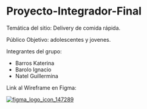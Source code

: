 # Proyecto-Integrador-Final

Temática del sitio: Delivery de comida rápida. 

Público Objetivo: adolescentes y jovenes.

Integrantes del grupo: 
- Barros Katerina
- Barolo Ignacio 
- Natel Guillermina

Link al Wireframe en Figma:

[![figma_logo_icon_147289](https://user-images.githubusercontent.com/103141811/225666687-4ce263e2-e8da-4f9f-8a75-2e4152ad2f35.svg)](https://www.figma.com/files/team/1217551669501424491/Metodologia?fuid=1217935974206768035)


